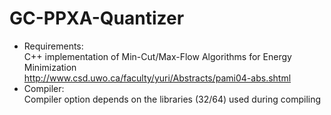 # GC-PPXA-Quantizer

* Requirements:<br />
C++ implementation of Min-Cut/Max-Flow Algorithms for Energy Minimization <br />
http://www.csd.uwo.ca/faculty/yuri/Abstracts/pami04-abs.shtml
* Compiler:<br />
Compiler option depends on the libraries (32/64) used during compiling
